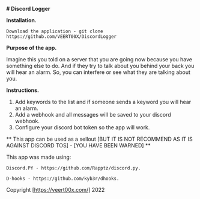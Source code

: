 **# Discord Logger**

**Installation.**
   ```
   Download the application - git clone https://github.com/VEERT00X/DiscordLogger
   ```



**Purpose of the app.**

  Imagine this you told on a server that you are going now because you have something else to do.
  And if they try to talk about you behind your back you will hear an alarm.
  So, you can interfere or see what they are talking about you.




**Instructions.**
  1.  Add keywords to the list and if someone sends a keyword you will hear an alarm.
  2.  Add a webhook and all messages will be saved to your discord webhook.
  3.  Configure your discord bot token so the app will work.
  
  
  
  
**  This app can be used as a sellout [BUT IT IS NOT RECOMMEND AS IT IS AGAINST DISCORD TOS] - [YOU HAVE BEEN WARNED] **
  
  
  
  This app was made using:
  
    Discord.PY - https://github.com/Rapptz/discord.py.
    
    D-hooks - https://github.com/kyb3r/dhooks.
    


  Copyright [https://veert00x.com/] 2022


